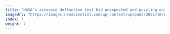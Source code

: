 ```yaml
---
title: "NASA's asteroid deflection test had unexpected and puzzling outcome"
imageUrl: "https://images.newscientist.com/wp-content/uploads/2025/10/01115548/SEI_268328614.jpg?width=788"
index: 7
weight: 7
---
```

